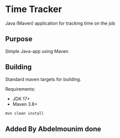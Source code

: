 # Time Tracker

Java (Maven) application for tracking time on the job

## Purpose

Simple Java-app using Maven.

## Building

Standard maven targets for building.

Requirements:

* JDK 17+
* Maven 3.8+

```bash
mvn clean install
```
## Added By Abdelmounim done
